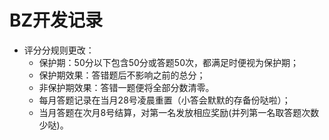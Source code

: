 


# BZ开发记录

* 评分分规则更改：
  * 保护期：50分以下包含50分或答题50次，都满足时便视为保护期；
  * 保护期效果：答错题后不影响之前的总分；
  * 非保护期效果：答错一题便将全部分数清零。
  * 每月答题记录在当月28号凌晨重置（小答会默默的存备份哒啦）；
  * 当月答题在次月8号结算，对第一名发放相应奖励(并列第一名取答题次数少哒)。

